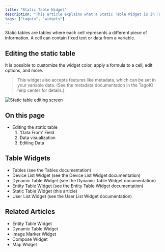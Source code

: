 ```yaml
---
title: "Static Table Widget"
description: "This article explains what a Static Table Widget is in TagoIO and how to edit its appearance and behavior, including customization options and features accepted by the widget."
tags: ["tagoio", "widgets"]
---
```


Static tables are tables where each cell represents a different piece of information. A cell can contain fixed text or data from a variable.

## Editing the static table
It is possible to customize the widget color, apply a formula to a cell, edit options, and more.

> This widget also accepts features like metadata, which can be set in your variable data. (See the metadata documentation in the TagoIO help center for details.)

![Static table editing screen](/docs_imagem/tagoio/static-table-widget-2.gif)

## On this page
- Editing the static table
  1. 'Data From' Field
  2. Data visualization
  3. Editing Data

## Table Widgets
- Tables (see the Tables documentation)
- Device List Widget (see the Device List Widget documentation)
- Dynamic Table Widget (see the Dynamic Table Widget documentation)
- Entity Table Widget (see the Entity Table Widget documentation)
- Static Table Widget (this article)
- User List Widget (see the User List Widget documentation)

## Related Articles
- Entity Table Widget
- Dynamic Table Widget
- Image Marker Widget
- Compose Widget
- Map Widget